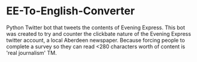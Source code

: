 # EE-To-English-Converter
Python Twitter bot that tweets the contents of Evening Express. 
This bot was created to try and counter the clickbate nature of the Evening Express twitter account, a local Aberdeen newspaper. 
Because forcing people to complete a survey so they can read <280 characters worth of content is 'real journalism' TM. 

